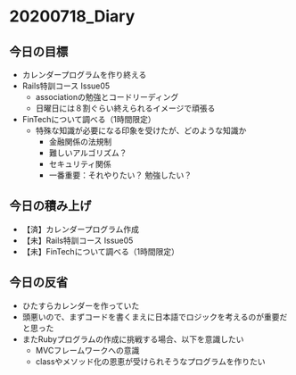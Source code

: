 # 20200718_Diary

## 今日の目標

- カレンダープログラムを作り終える
- Rails特訓コース Issue05
  - associationの勉強とコードリーディング
  - 日曜日には８割ぐらい終えられるイメージで頑張る
- FinTechについて調べる（1時間限定）
  - 特殊な知識が必要になる印象を受けたが、どのような知識か
    - 金融関係の法規制
    - 難しいアルゴリズム？
    - セキュリティ関係
    - 一番重要：それやりたい？ 勉強したい？

## 今日の積み上げ

- 【済】カレンダープログラム作成
- 【未】Rails特訓コース Issue05
- 【未】FinTechについて調べる（1時間限定）

## 今日の反省

- ひたすらカレンダーを作っていた
- 頭悪いので、まずコードを書くまえに日本語でロジックを考えるのが重要だと思った
- またRubyプログラムの作成に挑戦する場合、以下を意識したい
  - MVCフレームワークへの意識
  - classやメソッド化の恩恵が受けられそうなプログラムを作りたい
